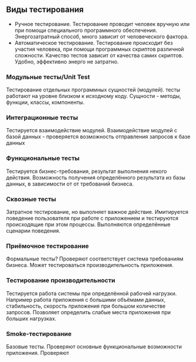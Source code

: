 ## Виды тестирования
- Ручное тестирование.
Тестирование проводит человек вручную или при помощи специального программного обеспечения. Энергозатратный способ, много зависит от человеческого фактора.
- Автоматическое тестирование.
Тестирование происходит без участия человека, при помощи программных скриптов различной сложности. Качество тестов зависит от качества самих скриптов. 
Удобно, эффективно энерго не затратно.

### Модульные тесты/Unit Test
Тестирование отдельных программных сущностей (модулей). тесты работают на уровне близком к исходному коду.
Сущности - методы, функции, классы, компоненты.

### Интеграционные тесты
Тестируется взаимодействие модулей. Взаимодействие модулей с базой данных - проверяется возможность отправления запросов к базе данных

### Функциональные тесты
Тестируется бизнес-требования, результат выполнения некого действия.
Возможность получения определённого результата из базы данных, в зависимости от от требований бизнеса.

### Сквозные тесты
Затратное тестирование, но выполняет важное действие. Имитируется поведение пользователя при работе с приложением и тестируются происходящие при этом процессы. Выполняются определённые сценарии поведения.

### Приёмочное тестирование
Формальные тесты? Проверяют соответствует  система требованиям бизнеса. Может тестироваться производительность приложения.

### Тестирование производительности
Тестируется работа системы при определённой рабочей нагрузки. Например работа приложения с большими объёмами данных, стабильность, скорость приложения при большом количестве запросов.
Позволяет определить слабые места приложения при больших нагрузках.

### Smoke-тестирование
Базовые тесты. Проверяют основные функциональные возможности приложения. Проверяют 
